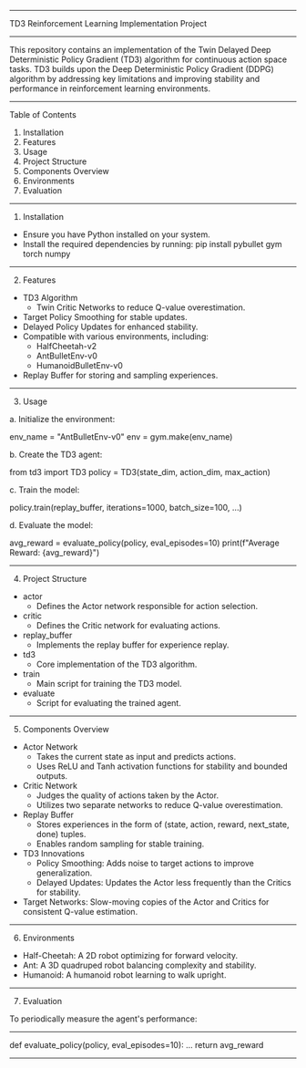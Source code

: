 ----------------------------------------------------------------------------------------------------------------------------------------------------------------------------------------

  TD3 Reinforcement Learning Implementation Project
  
----------------------------------------------------------------------------------------------------------------------------------------------------------------------------------------

  This repository contains an implementation of the Twin Delayed Deep Deterministic Policy Gradient (TD3) algorithm for continuous action space tasks.
  TD3 builds upon the Deep Deterministic Policy Gradient (DDPG) algorithm by addressing key limitations and improving stability and performance in reinforcement learning environments.

----------------------------------------------------------------------------------------------------------------------------------------------------------------------------------------

  Table of Contents
  
  1. Installation
  2. Features
  3. Usage
  4. Project Structure
  5. Components Overview
  6. Environments
  7. Evaluation

----------------------------------------------------------------------------------------------------------------------------------------------------------------------------------------

  1. Installation

  - Ensure you have Python installed on your system.
  - Install the required dependencies by running:
  pip install pybullet gym torch numpy
  
----------------------------------------------------------------------------------------------------------------------------------------------------------------------------------------

  2. Features
     
  - TD3 Algorithm
    * Twin Critic Networks to reduce Q-value overestimation.
  - Target Policy Smoothing for stable updates.
  - Delayed Policy Updates for enhanced stability.
  - Compatible with various environments, including:
    * HalfCheetah-v2
    * AntBulletEnv-v0
    * HumanoidBulletEnv-v0
  - Replay Buffer for storing and sampling experiences.

----------------------------------------------------------------------------------------------------------------------------------------------------------------------------------------

  3. Usage

  a. Initialize the environment:

  env_name = "AntBulletEnv-v0"
  env = gym.make(env_name)

  b. Create the TD3 agent:

  from td3 import TD3
  policy = TD3(state_dim, action_dim, max_action)
  
  c. Train the model:

  policy.train(replay_buffer, iterations=1000, batch_size=100, ...)

  d. Evaluate the model:

  avg_reward = evaluate_policy(policy, eval_episodes=10)
  print(f"Average Reward: {avg_reward}")

----------------------------------------------------------------------------------------------------------------------------------------------------------------------------------------

  4. Project Structure

- actor
    * Defines the Actor network responsible for action selection.
- critic
    * Defines the Critic network for evaluating actions.
- replay_buffer
    * Implements the replay buffer for experience replay.
- td3
    * Core implementation of the TD3 algorithm.
- train
    * Main script for training the TD3 model.
- evaluate
    * Script for evaluating the trained agent.

----------------------------------------------------------------------------------------------------------------------------------------------------------------------------------------

  5. Components Overview

  - Actor Network
    * Takes the current state as input and predicts actions.
    * Uses ReLU and Tanh activation functions for stability and bounded outputs.
  - Critic Network
    * Judges the quality of actions taken by the Actor.
    * Utilizes two separate networks to reduce Q-value overestimation.
  - Replay Buffer
    * Stores experiences in the form of (state, action, reward, next_state, done) tuples.
    * Enables random sampling for stable training.
  - TD3 Innovations
    * Policy Smoothing: Adds noise to target actions to improve generalization.
    * Delayed Updates: Updates the Actor less frequently than the Critics for stability.
  - Target Networks: Slow-moving copies of the Actor and Critics for consistent Q-value estimation.

----------------------------------------------------------------------------------------------------------------------------------------------------------------------------------------

  6. Environments
     
  - Half-Cheetah: A 2D robot optimizing for forward velocity.
  -  Ant: A 3D quadruped robot balancing complexity and stability.
  - Humanoid: A humanoid robot learning to walk upright.

----------------------------------------------------------------------------------------------------------------------------------------------------------------------------------------

  7. Evaluation
     
  To periodically measure the agent's performance:

----------------------------------------------------------------------------------------------------------------------------------------------------------------------------------------

  def evaluate_policy(policy, eval_episodes=10):
    ...
    return avg_reward

----------------------------------------------------------------------------------------------------------------------------------------------------------------------------------------

